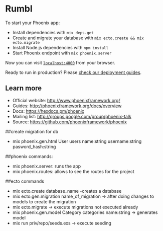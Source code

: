 # Rumbl

To start your Phoenix app:

  * Install dependencies with `mix deps.get`
  * Create and migrate your database with `mix ecto.create && mix ecto.migrate`
  * Install Node.js dependencies with `npm install`
  * Start Phoenix endpoint with `mix phoenix.server`

Now you can visit [`localhost:4000`](http://localhost:4000) from your browser.

Ready to run in production? Please [check our deployment guides](http://www.phoenixframework.org/docs/deployment).
## Learn more


  * Official website: http://www.phoenixframework.org/
  * Guides: http://phoenixframework.org/docs/overview
  * Docs: https://hexdocs.pm/phoenix
  * Mailing list: http://groups.google.com/group/phoenix-talk
  * Source: https://github.com/phoenixframework/phoenix

##create migration for db
* mix phoenix.gen.html User users name:string username:string pasword_hash:string

##phoenix commands:
* mix phoenix.server: runs the app
* mix phoenix.routes: allows to see the routes for the project

##ecto commands
* mix ecto.create database_name -creates a database
* mix ecto.gen.migration name_of_migration -> after doing changes to models to create the migration
* mix ecto.migrate -> execute migrations not executed already
* mix phoenix.gen.model Category categories name:string -> generates model
* mix run priv/repo/seeds.exs -> execute seeding
